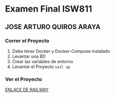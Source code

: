 # Examen Final ISW811

## JOSE ARTURO QUIROS ARAYA

### Correr el Proyecto

1. Debe tener Docker y Docker-Compose instalado
2. Levantar una BD
3. Crear las variables de entorno
4. Levantar el Proyecto `sail up`

### Ver el Proyecto

[ENLACE DE RAILWAY](https://isw811-finalexam-production.up.railway.app/)
